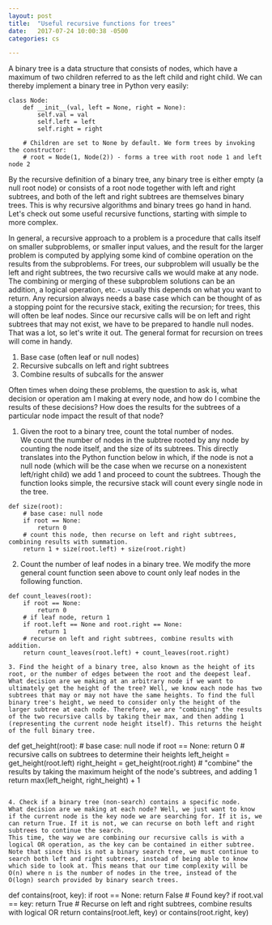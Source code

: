 ```yaml
---
layout: post
title:  "Useful recursive functions for trees"
date:   2017-07-24 10:00:38 -0500
categories: cs

---
```

A binary tree is a data structure that consists of nodes, which have a maximum of two children referred to as the left child and right child. We can thereby implement a binary tree in Python very easily: 

````
class Node: 
	def __init__(val, left = None, right = None): 
		self.val = val 
		self.left = left 
		self.right = right 

	# Children are set to None by default. We form trees by invoking the constructor: 
	# root = Node(1, Node(2)) - forms a tree with root node 1 and left node 2 
````

By the recursive definition of a binary tree, any binary tree is either empty (a null root node) or consists of a root node together with left and right subtrees, and both of the left and right subtrees are themselves binary trees. This is why recursive algorithms and binary trees go hand in hand. Let's check out some useful recursive functions, starting with simple to more complex.   

In general, a recursive approach to a problem is a procedure that calls itself on smaller subproblems, or smaller input values, and the result for the larger problem is computed by applying some kind of combine operation on the results from the subproblems. For trees, our subproblem will usually be the left and right subtrees, the two recursive calls we would make at any node. The combining or merging of these subproblem solutions can be an addition, a logical operation, etc.- usually this depends on what you want to return. Any recursion always needs a base case which can be thought of as a stopping point for the recursive stack, exiting the recursion; for trees, this will often be leaf nodes. Since our recursive calls will be on left and right subtrees that may not exist, we have to be prepared to handle null nodes. That was a lot, so let's write it out. The general format for recursion on trees will come in handy. 

1. Base case (often leaf or null nodes)
2. Recursive subcalls on left and right subtrees 
3. Combine results of subcalls for the answer 

Often times when doing these problems, the question to ask is, what decision or operation am I making at every node, and how do I combine the results of these decisions? How does the results for the subtrees of a particular node impact the result of that node?

1. Given the root to a binary tree, count the total number of nodes.  
We count the number of nodes in the subtree rooted by any node by counting the node itself, and the size of its subtrees. This directly translates into the Python function below in which, if the node is not a null node (which will be the case when we recurse on a nonexistent left/right child) we add 1 and proceed to count the subtrees. Though the function looks simple, the recursive stack will count every single node in the tree. 
````
def size(root): 
	# base case: null node 
	if root == None: 
		return 0 
	# count this node, then recurse on left and right subtrees, combining results with summation. 
	return 1 + size(root.left) + size(root.right)
````

2. Count the number of leaf nodes in a binary tree. 
We modify the more general count function seen above to count only leaf nodes in the following function. 
````
def count_leaves(root): 
	if root == None: 
		return 0 
	# if leaf node, return 1
	if root.left == None and root.right == None: 
		return 1
	# recurse on left and right subtrees, combine results with addition.
	return count_leaves(root.left) + count_leaves(root.right)

3. Find the height of a binary tree, also known as the height of its root, or the number of edges between the root and the deepest leaf.   
What decision are we making at an arbitrary node if we want to ultimately get the height of the tree? Well, we know each node has two subtrees that may or may not have the same heights. To find the full binary tree's height, we need to consider only the height of the larger subtree at each node. Therefore, we are "combining" the results of the two recursive calls by taking their max, and then adding 1 (representing the current node height itself). This returns the height of the full binary tree. 
````
def get_height(root):
	# base case: null node 
	if root == None: 
		return 0 
	# recursive calls on subtrees to determine their heights
	left_height = get_height(root.left)
	right_height = get_height(root.right)
	# "combine" the results by taking the maximum height of the node's subtrees, and adding 1
	return max(left_height, right_height) + 1
````

4. Check if a binary tree (non-search) contains a specific node. 
What decision are we making at each node? Well, we just want to know if the current node is the key node we are searching for. If it is, we can return True. If it is not, we can recurse on both left and right subtrees to continue the search.   
This time, the way we are combining our recursive calls is with a logical OR operation, as the key can be contained in either subtree. Note that since this is not a binary search tree, we must continue to search both left and right subtrees, instead of being able to know which side to look at. This means that our time complexity will be O(n) where n is the number of nodes in the tree, instead of the O(logn) search provided by binary search trees.
```` 
def contains(root, key): 
	if root == None: 
		return False 
	# Found key?
	if root.val == key: 
		return True 
	# Recurse on left and right subtrees, combine results with logical OR 
	return contains(root.left, key) or contains(root.right, key)
```` 